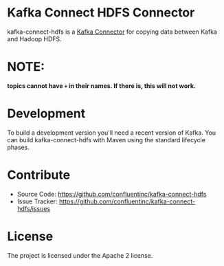 # Kafka Connect HDFS Connector

kafka-connect-hdfs is a [Kafka Connector](http://kafka.apache.org/090/documentation.html#connect)
for copying data between Kafka and Hadoop HDFS.

# NOTE: 
 
**topics cannot have `+` in their names. If there is, this will not work.** 

# Development

To build a development version you'll need a recent version of Kafka. You can build
kafka-connect-hdfs with Maven using the standard lifecycle phases.


# Contribute

- Source Code: https://github.com/confluentinc/kafka-connect-hdfs
- Issue Tracker: https://github.com/confluentinc/kafka-connect-hdfs/issues


# License

The project is licensed under the Apache 2 license.
